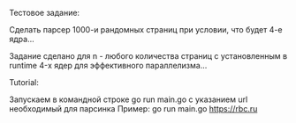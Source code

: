 Тестовое задание:

Сделать парсер 1000-и рандомных страниц при условии, что будет 4-е ядра...

Задание сделано для n - любого количества страниц с установленным в runtime 4-х ядер для эффективного параллелизма...

Tutorial:

Запускаем в командной строке go run main.go с указанием url необходимый для парсинка
Пример: go run main.go https://rbc.ru
